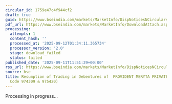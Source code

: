 ```yaml
---
circular_id: 1759e47c4f944cf2
draft: true
guid: https://www.bseindia.com/markets/MarketInfo/DispNoticesNCirculars.aspx?Noticeid={80F6DD30-01D0-4893-984D-F68AEFCC5977}&noticeno=20250911-41&dt=09/11/2025&icount=41&totcount=91&flag=0
pdf_url: https://www.bseindia.com/markets/MarketInfo/DownloadAttach.aspx?id=20250911-41&attachedId=
processing:
  attempts: 1
  content_hash: ''
  processed_at: '2025-09-12T01:34:11.365734'
  processor_version: '2.0'
  stage: download_failed
  status: failed
published_date: '2025-09-11T11:51:29+00:00'
rss_url: https://www.bseindia.com/markets/MarketInfo/DispNoticesNCirculars.aspx?Noticeid={80F6DD30-01D0-4893-984D-F68AEFCC5977}&noticeno=20250911-41&dt=09/11/2025&icount=41&totcount=91&flag=0
source: bse
title: Resumption of Trading in Debentures of  PROVIDENT MERYTA PRIVATE LIMITED (Scrip
  Code 974309 & 975420)
---
```


Processing in progress...